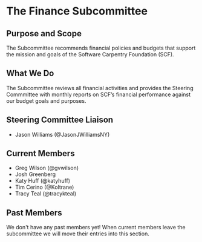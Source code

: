 # The Finance Subcommittee

## Purpose and Scope

The Subcommittee recommends financial policies and budgets that
support the mission and goals of the Software Carpentry Foundation
(SCF).

## What We Do

The Subcommittee reviews all financial activities and provides the
Steering Commmittee with monthly reports on SCF’s financial
performance against our budget goals and purposes.

## Steering Committee Liaison

* Jason Williams (@JasonJWilliamsNY)

## Current Members

* Greg Wilson (@gvwilson)
* Josh Greenberg
* Katy Huff (@katyhuff)
* Tim Cerino (@Koltrane)
* Tracy Teal (@tracykteal)

## Past Members

We don't have any past members yet!  When current members leave the
subcommittee we will move their entries into this section.
